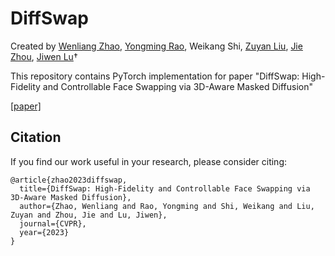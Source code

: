# DiffSwap


Created by [Wenliang Zhao](https://wl-zhao.github.io/), [Yongming Rao](https://raoyongming.github.io/), Weikang Shi, [Zuyan Liu](https://scholar.google.com/citations?user=7npgHqAAAAAJ&hl=en), [Jie Zhou](https://scholar.google.com/citations?user=6a79aPwAAAAJ&hl=en&authuser=1), [Jiwen Lu](https://scholar.google.com/citations?user=TN8uDQoAAAAJ&hl=en&authuser=1)†

This repository contains PyTorch implementation for paper "DiffSwap: High-Fidelity and Controllable Face Swapping via 3D-Aware Masked Diffusion"

[[paper]](https://openaccess.thecvf.com/content/CVPR2023/papers/Zhao_DiffSwap_High-Fidelity_and_Controllable_Face_Swapping_via_3D-Aware_Masked_Diffusion_CVPR_2023_paper.pdf)



## Citation
If you find our work useful in your research, please consider citing:
```
@article{zhao2023diffswap,
  title={DiffSwap: High-Fidelity and Controllable Face Swapping via 3D-Aware Masked Diffusion},
  author={Zhao, Wenliang and Rao, Yongming and Shi, Weikang and Liu, Zuyan and Zhou, Jie and Lu, Jiwen},
  journal={CVPR},
  year={2023}
}
```
